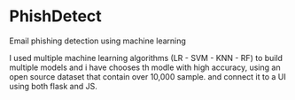 # PhishDetect
Email phishing detection using machine learning

I used multiple machine learning algorithms (LR - SVM - KNN - RF) to build multiple
models and i have chooses th modle with high accuracy, using an open source dataset that contain
over 10,000 sample. and connect it to a UI using both flask and JS.
